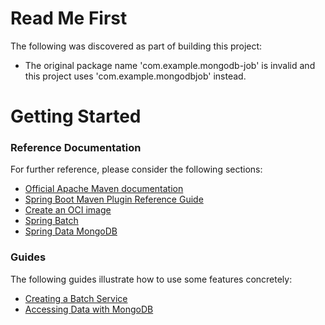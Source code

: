 # Read Me First
The following was discovered as part of building this project:

* The original package name 'com.example.mongodb-job' is invalid and this project uses 'com.example.mongodbjob' instead.

# Getting Started

### Reference Documentation
For further reference, please consider the following sections:

* [Official Apache Maven documentation](https://maven.apache.org/guides/index.html)
* [Spring Boot Maven Plugin Reference Guide](https://docs.spring.io/spring-boot/docs/2.6.2/maven-plugin/reference/html/)
* [Create an OCI image](https://docs.spring.io/spring-boot/docs/2.6.2/maven-plugin/reference/html/#build-image)
* [Spring Batch](https://docs.spring.io/spring-boot/docs/2.6.2/reference/htmlsingle/#howto-batch-applications)
* [Spring Data MongoDB](https://docs.spring.io/spring-boot/docs/2.6.2/reference/htmlsingle/#boot-features-mongodb)

### Guides
The following guides illustrate how to use some features concretely:

* [Creating a Batch Service](https://spring.io/guides/gs/batch-processing/)
* [Accessing Data with MongoDB](https://spring.io/guides/gs/accessing-data-mongodb/)

